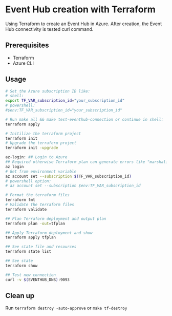 # Event Hub creation with Terraform

Using Terraform to create an Event Hub in Azure. After creation, the Event Hub connectivity is tested curl command.

## Prerequisites

- Terraform
- Azure CLI

## Usage

```sh
# Set the Azure subscription ID like:
# shell:
export TF_VAR_subscription_id="your_subscription_id"
# powershell:
#$env:TF_VAR_subscription_id="your_subscription_id"

# Run make all && make test-eventhub-connection or continue in shell:
terraform apply

# Initilize the terraform project
terraform init
# Upgrade the terraform project
terraform init -upgrade

az-login: ## Login to Azure
## Required otherwise Terraform plan can generate errors like "marshaling: string ield contains invalid UTF-8"
az login
# Get from environment variable
az account set --subscription $(TF_VAR_subscription_id)
# powershell option:
# az account set --subscription $env:TF_VAR_subscription_id

# Format the terraform files
terraform fmt
# Validate the terraform files
terraform validate

## Plan Terraform deployment and output plan
terraform plan -out=tfplan

## Apply Terraform deployment and show
terraform apply tfplan

## See state file and resources
terraform state list

## See state
terraform show

## Test new connection
curl -v $(EVENTHUB_DNS):9093

```

## Clean up

Run `terraform destroy -auto-approve` or `make tf-destroy`
